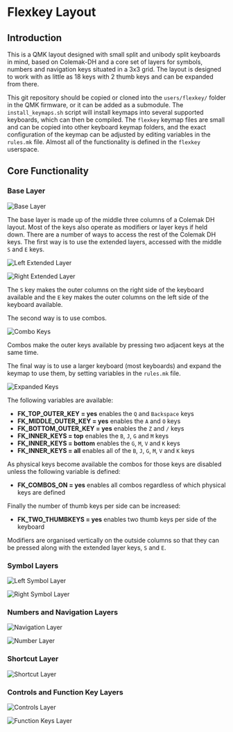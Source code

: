 # Flexkey Layout

## Introduction

This is a QMK layout designed with small split and unibody split keyboards in
mind, based on Colemak-DH and a core set of layers for symbols, numbers and
navigation keys situated in a 3x3 grid. The layout is designed to work with as
little as 18 keys with 2 thumb keys and can be expanded from there.

This git repository should be copied or cloned into the `users/flexkey/` folder
in the QMK firmware, or it can be added as a submodule. The `install_keymaps.sh`
script will install keymaps into several supported keyboards, which can then be
compiled. The `flexkey` keymap files are small and can be copied into other
keyboard keymap folders, and the exact configuration of the keymap can be
adjusted by editing variables in the `rules.mk` file. Almost all of the
functionality is defined in the `flexkey` userspace.

## Core Functionality

### Base Layer

![Base Layer](https://i.imgur.com/nLQrqOY.png)

The base layer is made up of the middle three columns of a Colemak DH layout.
Most of the keys also operate as modifiers or layer keys if held down. There are
a number of ways to access the rest of the Colemak DH keys. The first way is to
use the extended layers, accessed with the middle `S` and `E` keys.

![Left Extended Layer](https://i.imgur.com/FjGpWcJ.png)

![Right Extended Layer](https://i.imgur.com/PRYGj08.png)

The `S` key makes the outer columns on the right side of the keyboard available
and the `E` key makes the outer columns on the left side of the keyboard
available.

The second way is to use combos.

![Combo Keys](https://i.imgur.com/mH2OTHz.png)

Combos make the outer keys available by pressing two adjacent keys at the same
time.

The final way is to use a larger keyboard (most keyboards) and expand the keymap
to use them, by setting variables in the `rules.mk` file.

![Expanded Keys](https://i.imgur.com/Xh5wUOa.png)

The following variables are available:

- **FK_TOP_OUTER_KEY = yes** enables the `Q` and `Backspace` keys
- **FK_MIDDLE_OUTER_KEY = yes** enables the `A` and `O` keys
- **FK_BOTTOM_OUTER_KEY = yes** enables the `Z` and `/` keys
- **FK_INNER_KEYS = top** enables the `B`, `J`, `G` and `M` keys
- **FK_INNER_KEYS = bottom** enables the `G`, `M`, `V` and `K` keys
- **FK_INNER_KEYS = all** enables all of the `B`, `J`, `G`, `M`, `V` and `K`
  keys

As physical keys become available the combos for those keys are disabled unless
the following variable is defined:

- **FK_COMBOS_ON = yes** enables all combos regardless of which physical keys
  are defined

Finally the number of thumb keys per side can be increased:

- **FK_TWO_THUMBKEYS = yes** enables two thumb keys per side of the keyboard

Modifiers are organised vertically on the outside columns so that they can be
pressed along with the extended layer keys, `S` and `E`.

### Symbol Layers

![Left Symbol Layer](https://i.imgur.com/VJQwVqO.png)

![Right Symbol Layer](https://i.imgur.com/l9g2RZT.png)

### Numbers and Navigation Layers

![Navigation Layer](https://i.imgur.com/mB7kndf.png)

![Number Layer](https://i.imgur.com/fN343YE.png)

### Shortcut Layer

![Shortcut Layer](https://i.imgur.com/hr0KIXp.png)

### Controls and Function Key Layers

![Controls Layer](https://i.imgur.com/pPfUDTk.png)

![Function Keys Layer](https://i.imgur.com/liex7sS.png)
